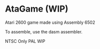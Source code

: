 # AtaGame (WIP)
Atari 2600 game made using Assembly 6502

To assemble, use  the dasm assembler.

NTSC Only
PAL WIP